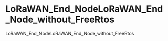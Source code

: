 # LoRaWAN_End_NodeLoRaWAN_End_Node_without_FreeRtos
LoRaWAN_End_NodeLoRaWAN_End_Node_without_FreeRtos
